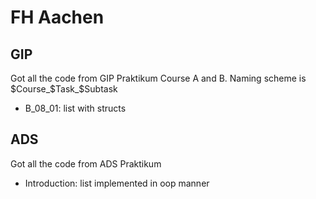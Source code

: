 # FH Aachen

## GIP

Got all the code from GIP Praktikum Course A and B.
Naming scheme is $Course_$Task_$Subtask

* B_08_01: list with structs

## ADS

Got all the code from ADS Praktikum

* Introduction: list implemented in oop manner
